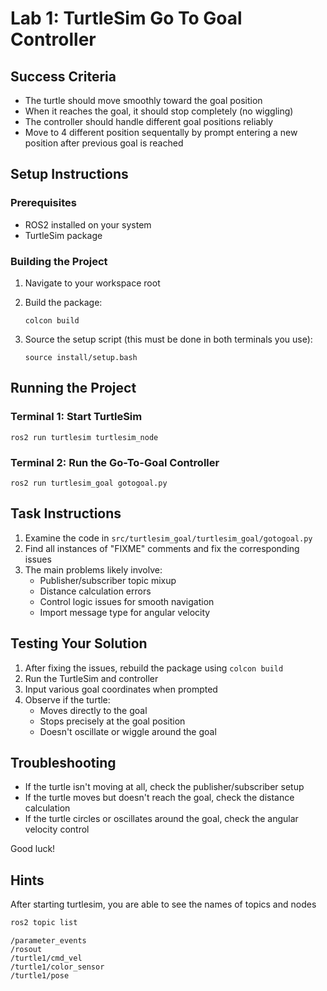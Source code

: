 # Lab 1: TurtleSim Go To Goal Controller

## Success Criteria

- The turtle should move smoothly toward the goal position
- When it reaches the goal, it should stop completely (no wiggling)
- The controller should handle different goal positions reliably
- Move to 4 different position sequentally by prompt entering a new position after previous goal is reached

## Setup Instructions

### Prerequisites

- ROS2 installed on your system
- TurtleSim package

### Building the Project

1. Navigate to your workspace root
2. Build the package:

   ```
   colcon build
   ```

3. Source the setup script (this must be done in both terminals you use):

   ```
   source install/setup.bash
   ```

## Running the Project

### Terminal 1: Start TurtleSim

```
ros2 run turtlesim turtlesim_node
```

### Terminal 2: Run the Go-To-Goal Controller

```
ros2 run turtlesim_goal gotogoal.py
```

## Task Instructions

1. Examine the code in `src/turtlesim_goal/turtlesim_goal/gotogoal.py`
2. Find all instances of "FIXME" comments and fix the corresponding issues
3. The main problems likely involve:
   - Publisher/subscriber topic mixup
   - Distance calculation errors
   - Control logic issues for smooth navigation
   - Import message type for angular velocity

## Testing Your Solution

1. After fixing the issues, rebuild the package using `colcon build`
2. Run the TurtleSim and controller
3. Input various goal coordinates when prompted
4. Observe if the turtle:
   - Moves directly to the goal
   - Stops precisely at the goal position
   - Doesn't oscillate or wiggle around the goal

## Troubleshooting

- If the turtle isn't moving at all, check the publisher/subscriber setup
- If the turtle moves but doesn't reach the goal, check the distance calculation
- If the turtle circles or oscillates around the goal, check the angular velocity control

Good luck!

## Hints

After starting turtlesim, you are able to see the names of topics and nodes

```bash
ros2 topic list
```

```
/parameter_events
/rosout
/turtle1/cmd_vel
/turtle1/color_sensor
/turtle1/pose
```
